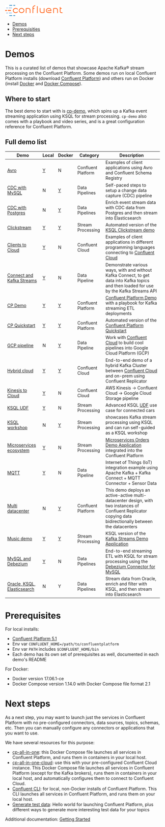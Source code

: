 ![image](images/confluent-logo-300-2.png)

* [Demos](#demos)
* [Prerequisities](#prerequisites)
* [Next steps](#next-steps)


# Demos

This is a curated list of demos that showcase Apache Kafka® stream processing on the Confluent Platform.
Some demos run on local Confluent Platform installs (download [Confluent Platform](https://www.confluent.io/download/)) and others run on Docker (install [Docker](https://docs.docker.com/install/) and [Docker Compose](https://docs.docker.com/compose/install/)).

## Where to start

The best demo to start with is [cp-demo](https://github.com/confluentinc/cp-demo), which spins up a Kafka event streaming application using KSQL for stream processing.
`cp-demo` also comes with a playbook and video series, and is a great configuration reference for Confluent Platform.


## Full demo list

| Demo                                       | Local | Docker | Category | Description 
| ------------------------------------------ | ----- | ------ | -------- | ---------------------------------------------------------------------------
| [Avro](clients/README.md)               |   [Y](clients/README.md)   |   N    | Confluent Platform | Examples of client applications using Avro and Confluent Schema Registry
| [CDC with MySQL](https://github.com/confluentinc/demo-scene/blob/master/no-more-silos-mysql/demo_no-more-silos.adoc) | N | [Y](https://github.com/confluentinc/demo-scene/blob/master/no-more-silos-mysql/demo_no-more-silos.adoc) | Data Pipelines | Self-paced steps to setup a change data capture (CDC) pipeline
| [CDC with Postgres](postgres-debezium-ksql-elasticsearch/README.md) |   N   |   [Y](postgres-debezium-ksql-elasticsearch/README.md)    | Data Pipelines | Enrich event stream data with CDC data from Postgres and then stream into Elasticsearch
| [Clickstream](clickstream/README.md)       |   [Y](clickstream/README.md)   |   [Y](https://docs.confluent.io/current/ksql/docs/tutorials/clickstream-docker.html#ksql-clickstream-docker)    | Stream Processing | Automated version of the [KSQL Clickstream demo](https://docs.confluent.io/current/ksql/docs/tutorials/clickstream-docker.html#ksql-clickstream-docker)
| [Clients to Cloud](clients/cloud/README.md)                 |   [Y](clients/cloud/README.md)   |   N    | Confluent Cloud | Examples of client applications in different programming languages connecting to [Confluent Cloud](https://www.confluent.io/confluent-cloud/)
| [Connect and Kafka Streams](connect-streams-pipeline/README.md) |   [Y](connect-streams-pipeline/README.md)   |   N    | Data Pipeline | Demonstrate various ways, with and without Kafka Connect, to get data into Kafka topics and then loaded for use by the Kafka Streams API
| [CP Demo](wikipedia/README.md)           |   [Y](wikipedia/README.md)   |   [Y](https://github.com/confluentinc/cp-demo)    | Confluent Platform | [Confluent Platform Demo](https://docs.confluent.io/current/tutorials/cp-demo/docs/index.html) with a playbook for Kafka streaming ETL deployments
| [CP Quickstart](cp-quickstart/README.md)           |   [Y](cp-quickstart/README.md)   |   [Y](https://docs.confluent.io/current/quickstart/ce-docker-quickstart.html#ce-docker-quickstart)    | Confluent Platform | Automated version of the [Confluent Platform Quickstart](https://docs.confluent.io/current/quickstart.html)
| [GCP pipeline](https://github.com/confluentinc/demo-scene/blob/master/gcp-pipeline/README.adoc) | N | [Y](https://github.com/confluentinc/demo-scene/blob/master/gcp-pipeline/README.adoc) | Data Pipeline | Work with [Confluent Cloud](https://www.confluent.io/confluent-cloud/) to build cool pipelines into Google Cloud Platform (GCP)
| [Hybrid cloud](ccloud/README.md)                 |   [Y](ccloud/README.md)   |   [Y](ccloud/README.md)    | Confluent Cloud | End-to-end demo of a hybrid Kafka Cluster between [Confluent Cloud](https://www.confluent.io/confluent-cloud/) and on-prem using Confluent Replicator
| [Kinesis to Cloud](kinesis-cloud/README.md)                 |   [Y](kinesis-cloud/README.md)   |   N   | Confluent Cloud | AWS Kinesis -> Confluent Cloud -> Google Cloud Storage pipeline
| [KSQL UDF](https://github.com/confluentinc/demo-scene/blob/master/ksql-udf-advanced-example/README.md) | [Y](https://github.com/confluentinc/demo-scene/blob/master/ksql-udf-advanced-example/README.md) | N | Stream Processing | Advanced KSQL [UDF](https://www.confluent.io/blog/build-udf-udaf-ksql-5-0) use case for connected cars
| [KSQL workshop](https://github.com/confluentinc/demo-scene/blob/master/ksql-workshop/)   |   N   |   [Y](https://github.com/confluentinc/demo-scene/blob/master/ksql-workshop/)    | Stream Processing | showcases Kafka stream processing using KSQL and can run self-guided as a KSQL workshop
| [Microservices ecosystem](microservices-orders/README.md) |   [Y](microservices-orders/README.md)   |   N    | Stream Processing | [Microservices Orders Demo Application](https://github.com/confluentinc/kafka-streams-examples/tree/5.2.1-post/src/main/java/io/confluent/examples/streams/microservices) integrated into the Confluent Platform
| [MQTT](https://github.com/confluentinc/demo-scene/blob/master/mqtt-connect-connector-demo/README.md) | [Y](https://github.com/confluentinc/demo-scene/blob/master/mqtt-connect-connector-demo/README.md) | N | Data Pipeline | Internet of Things (IoT) integration example using Apache Kafka + Kafka Connect + MQTT Connector + Sensor Data
| [Multi datacenter](https://github.com/confluentinc/cp-docker-images/tree/5.2.1-post/examples/multi-datacenter) | N | [Y](https://github.com/confluentinc/cp-docker-images/tree/5.2.1-post/examples/multi-datacenter) | Confluent Platform | This demo deploys an active-active multi-datacenter design, with two instances of Confluent Replicator copying data bidirectionally between the datacenters
| [Music demo](music/README.md)                   |   [Y](music/README.md)   |   [Y](music/README.md)    | Stream Processing | KSQL version of the [Kafka Streams Demo Application](https://docs.confluent.io/current/streams/kafka-streams-examples/docs/index.html)
| [MySQL and Debezium](mysql-debezium/README.md) |   [Y](mysql-debezium/README.md)   |   N    | Data Pipelines | End-to-end streaming ETL with KSQL for stream processing using the [Debezium Connector for MySQL](http://debezium.io/docs/connectors/mysql/)
| [Oracle, KSQL, Elasticsearch](https://github.com/confluentinc/demo-scene/blob/master/oracle-ksql-elasticsearch/oracle-ksql-elasticsearch-docker.adoc) |   N   |   Y    | Data Pipelines | Stream data from Oracle, enrich and filter with KSQL, and then stream into Elasticsearch


# Prerequisites

For local installs:

* [Confluent Platform 5.1](https://www.confluent.io/download/)
* Env var `CONFLUENT_HOME=/path/to/confluentplatform`
* Env var `PATH` includes `$CONFLUENT_HOME/bin`
* Each demo has its own set of prerequisites as well, documented in each demo's README

For Docker:

* Docker version 17.06.1-ce
* Docker Compose version 1.14.0 with Docker Compose file format 2.1


# Next steps

As a next step, you may want to launch just the services in Confluent Platform with no pre-configured connectors, data sources, topics, schemas, etc.
Then you can manually configure any connectors or applications that you want to use.

We have several resources for this purpose:

* [cp-all-in-one](https://github.com/confluentinc/cp-docker-images/tree/5.2.1-post/examples/cp-all-in-one): this Docker Compose file launches all services in Confluent Platform, and runs them in containers in your local host.
* [cp-all-in-one-cloud](https://github.com/confluentinc/cp-docker-images/tree/5.2.1-post/examples/cp-all-in-one-cloud): use this with your pre-configured Confluent Cloud instance. This Docker Compose file launches all services in Confluent Platform (except for the Kafka brokers), runs them in containers in your local host, and automatically configures them to connect to Confluent Cloud.
* [Confluent CLI](https://docs.confluent.io/current/cli/index.html): for local, non-Docker installs of Confluent Platform. This CLI launches all services in Confluent Platform, and runs them on your local host.
* [Generate test data](https://www.confluent.io/blog/easy-ways-generate-test-data-kafka): Hello world for launching Confluent Platform, plus different ways to generate more interesting test data for your topics

Additional documentation: [Getting Started](https://docs.confluent.io/current/getting-started.html)

